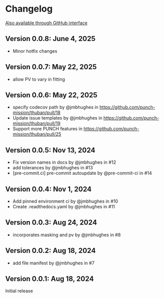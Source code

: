# Changelog

[Also available through GitHub interface](https://github.com/punch-mission/thuban/releases)

## Version 0.0.8: June 4, 2025

- Minor hotfix changes

## Version 0.0.7: May 22, 2025

- allow PV to vary in fitting

## Version 0.0.6: May 22, 2025

* specify codecov path by @jmbhughes in https://github.com/punch-mission/thuban/pull/18
* Update issue templates by @jmbhughes in https://github.com/punch-mission/thuban/pull/19
* Support more PUNCH features in https://github.com/punch-mission/thuban/pull/25

## Version 0.0.5: Nov 13, 2024

- Fix version names in docs by @jmbhughes in #12
- add tolerances by @jmbhughes in #13
- [pre-commit.ci] pre-commit autoupdate by @pre-commit-ci in #14

## Version 0.0.4: Nov 1, 2024

- Add pinned environment ci by @jmbhughes in #10
- Create .readthedocs.yaml by @jmbhughes in #11

## Version 0.0.3: Aug 24, 2024

- incorporates masking and pv by @jmbhughes in #8

## Version 0.0.2: Aug 18, 2024

- add file manifest by @jmbhughes in #7

## Version 0.0.1: Aug 18, 2024

Initial release
